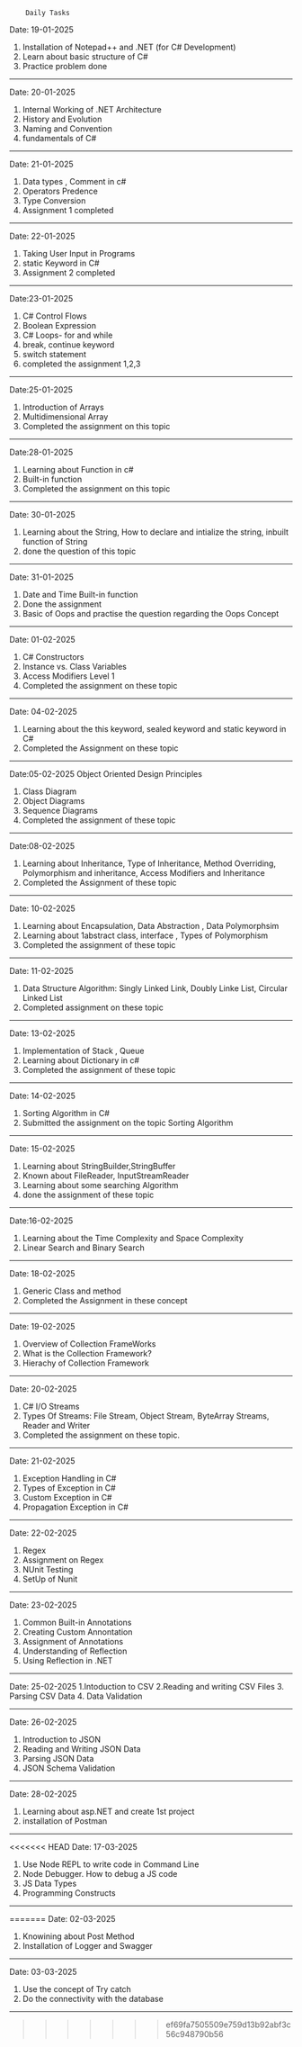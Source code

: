         Daily Tasks           
 Date: 19-01-2025 
 1. Installation of Notepad++ and .NET (for C# Development)<br>
 2. Learn about basic structure of C#
 3. Practice problem done
___________________________________________________________________________
 Date: 20-01-2025 
1. Internal Working of .NET Architecture 
2. History and Evolution
3. Naming and Convention 
4. fundamentals of C#
___________________________________________________________________________

 Date: 21-01-2025 
1. Data types , Comment in c#
2. Operators Predence
3. Type Conversion
4. Assignment 1 completed 
___________________________________________________________________________

 Date: 22-01-2025 
1. Taking User Input in Programs
2. static Keyword in C#
3. Assignment 2 completed
___________________________________________________________________________

 Date:23-01-2025 
1. C# Control Flows
2. Boolean Expression
3. C# Loops- for and while 
4. break, continue keyword 
5. switch statement
6. completed the assignment 1,2,3 
__________________________________________________________________________

 Date:25-01-2025 
1. Introduction of Arrays
2. Multidimensional Array
3. Completed the assignment on this topic
___________________________________________________________________________

 Date:28-01-2025
1. Learning about Function in c# 
2. Built-in function 
3. Completed the assignment on this topic 
___________________________________________________________________________
 Date: 30-01-2025 
1. Learning  about the String, How to declare and intialize the string, inbuilt function of String
2. done the question of this topic 
___________________________________________________________________________
Date: 31-01-2025 
1. Date and Time Built-in function
2. Done the assignment 
3. Basic of Oops and practise the question regarding the Oops Concept
___________________________________________________________________________
Date: 01-02-2025 
1. C# Constructors
2. Instance vs. Class Variables
3. Access Modifiers Level 1
4. Completed the assignment on these topic 
___________________________________________________________________________
 Date: 04-02-2025 
1. Learning about the this keyword, sealed keyword and static keyword in C#
2. Completed the Assignment on these topic
 ________________________________________________________________________
 Date:05-02-2025 
   Object Oriented Design Principles
1. Class Diagram
2. Object Diagrams
3. Sequence Diagrams
4. Completed the assignment of these topic
___________________________________________________________________________
 Date:08-02-2025 
1. Learning about Inheritance, Type of Inheritance, Method Overriding,
 Polymorphism and inheritance, Access Modifiers and Inheritance
2. Completed the Assignment of these topic
___________________________________________________________________________
 Date: 10-02-2025 
1. Learning about Encapsulation, Data Abstraction , Data Polymorphsim 
2. Learning about 1abstract class, interface , Types of Polymorphism 
3. Completed the assignment of these topic 
____________________________________________________________________________
 Date: 11-02-2025 
1. Data Structure Algorithm: Singly Linked Link, Doubly Linke List, 
Circular Linked List 
2. Completed assignment on these topic 
___________________________________________________________________________

 Date: 13-02-2025
1. Implementation of Stack , Queue 
2. Learning about Dictionary in c# 
3. Completed the assignment of these topic
____________________________________________________________________________
Date: 14-02-2025 
1. Sorting Algorithm in C# 
2. Submitted the assignment on the topic Sorting Algorithm 
____________________________________________________________________________
 Date: 15-02-2025
1. Learning about StringBuilder,StringBuffer
2. Known about FileReader, InputStreamReader
3. Learning about some searching Algorithm
4. done the assignment of these topic
___________________________________________________________________________
 Date:16-02-2025
1. Learning about the Time Complexity and Space Complexity 
2. Linear Search and Binary Search
____________________________________________________________________________
 Date: 18-02-2025
1. Generic Class and method
2. Completed the Assignment in these concept
_____________________________________________________________________________
  Date: 19-02-2025
1. Overview of Collection FrameWorks
2. What is the Collection Framework?
3. Hierachy of Collection Framework
________________________________________________________________________________ 
  Date: 20-02-2025
1. C# I/O Streams
2. Types Of Streams: File Stream, Object Stream, ByteArray Streams, Reader and Writer
3. Completed the assignment on these topic.
_______________________________________________________________________________
 Date: 21-02-2025
1. Exception Handling in C#
2. Types of Exception in C#
3. Custom Exception in C#
4. Propagation Exception in C#
_________________________________________________________________________________
 Date: 22-02-2025
1. Regex
2. Assignment on Regex
3. NUnit Testing
4. SetUp of Nunit
_________________________________________________________________________________
 Date: 23-02-2025
1. Common Built-in Annotations
2. Creating Custom Annontation
3. Assignment of Annotations
4. Understanding of Reflection
5. Using Reflection in .NET
__________________________________________________________________________________
 
 Date: 25-02-2025
1.Intoduction to CSV
2.Reading and writing CSV Files
3. Parsing CSV Data
4. Data Validation
______________________________________________________________________________
 Date: 26-02-2025
1. Introduction to JSON
2. Reading and Writing JSON Data
3. Parsing JSON Data
4. JSON Schema Validation
______________________________________________________________________________
 Date: 28-02-2025
1. Learning about asp.NET and create 1st project
2. installation of Postman
______________________________________________________________________________
<<<<<<< HEAD
 Date: 17-03-2025
1. Use Node REPL to write code in Command Line
2. Node Debugger. How to debug a JS code
3. JS Data Types
4. Programming Constructs
______________________________________________________________________________

=======
Date: 02-03-2025
1. Knowining about Post Method
2. Installation of Logger and Swagger
_______________________________________________________________________________
Date: 03-03-2025
1. Use the concept of Try catch
2. Do the connectivity with the database
______________________________________________________________________________
>>>>>>> ef69fa7505509e759d13b92abf3c56c948790b56
